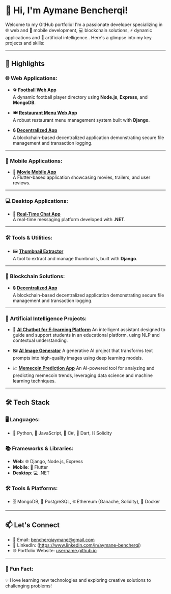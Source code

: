 # 👋 Hi, I'm Aymane Bencherqi!

Welcome to my GitHub portfolio! I'm a passionate developer specializing in 🌐 web and 📱 mobile development, 💻 blockchain solutions, ⚡ dynamic applications and 🤖 artificial intelligence.. Here's a glimpse into my key projects and skills:

---

## 🌟 Highlights
### 🌐 Web Applications:
- ⚽ **[Football Web App](https://github.com/Aymane-bencherqi/football-app)**  
  A dynamic football player directory using **Node.js**, **Express**, and **MongoDB**.

- 🍽️ **[Restaurant Menu Web App](https://github.com/Aymane-bencherqi/Restaurant-app)**  
  A robust restaurant menu management system built with **Django**.

- 🔒 **[Decentralized App](https://github.com/Aymane-bencherqi/blockchain-file-storage)**  
  A blockchain-based decentralized application demonstrating secure file management and transaction logging.

---

### 📱 Mobile Applications:
- 🎥 **[Movie Mobile App](https://github.com/username/movie-app)**  
  A Flutter-based application showcasing movies, trailers, and user reviews.

---

### 💻 Desktop Applications:
- 💬 **[Real-Time Chat App](https://github.com/username/chat-app)**  
  A real-time messaging platform developed with **.NET**.

---

### 🛠️ Tools & Utilities:
- 🖼️ **[Thumbnail Extractor](https://github.com/Aymane-bencherqi/thumbnail-extractor)**  
  A tool to extract and manage thumbnails, built with **Django**.

---

### 🔗 Blockchain Solutions:
- 🔒 **[Decentralized App](https://github.com/Aymane-bencherqi/blockchain-file-storage)**  
  A blockchain-based decentralized application demonstrating secure file management and transaction logging.

---
### 🤖 Artificial Intelligence Projects:
- 🧠 **[AI Chatbot for E-learning Platform]()** 
An intelligent assistant designed to guide and support students in an educational platform, using NLP and contextual understanding.

- 🖼️ **[AI Image Generator](https://github.com/Aymane-bencherqi/AI-image-generator)** 
A generative AI project that transforms text prompts into high-quality images using deep learning models.

- 📈 **[Memecoin Prediction App](https://github.com/Aymane-bencherqi/blockchain-file-storage)** 
An AI-powered tool for analyzing and predicting memecoin trends, leveraging data science and machine learning techniques.
---

## 🛠 Tech Stack
### 🖥️ Languages:
- 🐍 Python, 💛 JavaScript, 💎 C#, 🎯 Dart, ⛓️ Solidity

### 📚 Frameworks & Libraries:
- **Web**: 🌐 Django, Node.js, Express  
- **Mobile**: 📱 Flutter  
- **Desktop**: 💻 .NET

### 🛠️ Tools & Platforms:
- 🗄️ MongoDB, 🐘 PostgreSQL, ⛓️ Ethereum (Ganache, Solidity), 🐳 Docker

---

## 📫 Let's Connect
- 📧 Email: bencherqiaymane@gmail.com  
- 💼 LinkedIn: (https://www.linkedin.com/in/aymane-bencherqi) 
- 🌐 Portfolio Website: [username.github.io](https://username.github.io)

---

### 🎯 Fun Fact:
💡 I love learning new technologies and exploring creative solutions to challenging problems!
